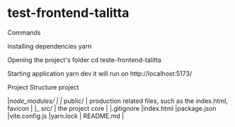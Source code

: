 # test-frontend-talitta
Commands

Installing dependencies
yarn 

Opening the project's folder
cd teste-frontend-talitta

Starting application
yarn dev
it will run on http://localhost:5173/

Project Structure
project

|_node_modules/
|
|_ public/
|  production related files, such as the index.html, favicon
|
|_ src/
|  the project core
|
|.gitignore
|index.html
|package.json
|vite.config.js
|yarn.lock
| README.md
| 
